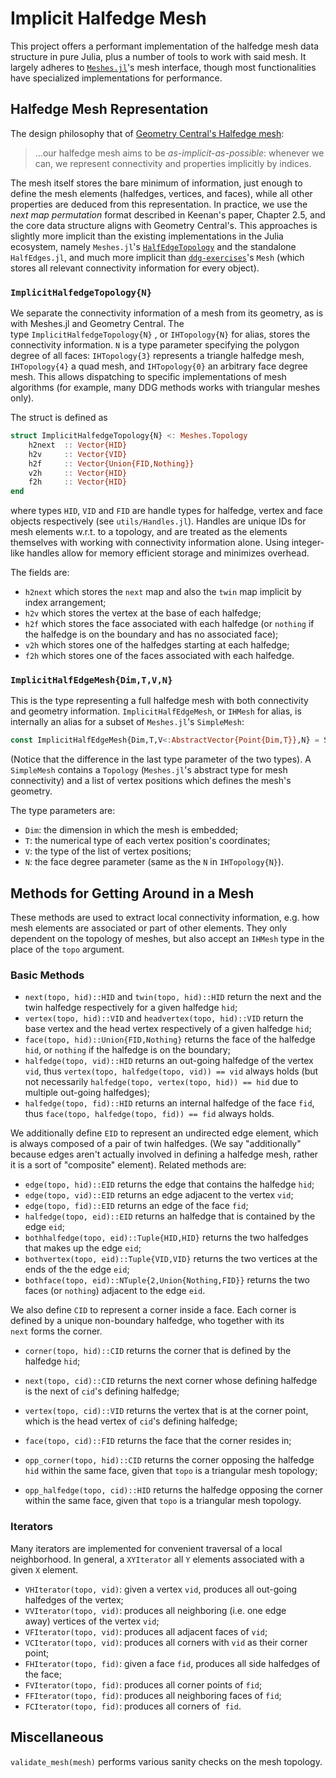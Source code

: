 

# Implicit Halfedge Mesh

This project offers a performant implementation of the halfedge mesh data structure in pure Julia, plus a number of tools to work with said mesh. It largely adheres to [`Meshes.jl`](https://github.com/JuliaGeometry/Meshes.jl)'s mesh interface, though most functionalities have specialized implementations for performance. 

## Halfedge Mesh Representation

The design philosophy that of [Geometry Central's Halfedge mesh](https://geometry-central.net/surface/surface_mesh/internals/): 

> ...our halfedge mesh aims to be *as-implicit-as-possible*: whenever we can, we represent connectivity and properties implicitly by indices. 

The mesh itself stores the bare minimum of information, just enough to define the mesh elements (halfedges, vertices, and faces), while all other properties are  deduced from this representation. In practice, we use the *next map permutation* format described in Keenan's paper, Chapter 2.5, and the core data structure aligns with Geometry Central's. This approaches is slightly more implicit than the existing implementations in the Julia ecosystem, namely `Meshes.jl`'s [`HalfEdgeTopology`](https://juliageometry.github.io/Meshes.jl/stable/meshes.html#Meshes.HalfEdgeTopology) and the standalone `HalfEdges.jl`, and much more implicit than [`ddg-exercises`](https://github.com/GeometryCollective/ddg-exercises)'s `Mesh` (which stores all relevant connectivity information for every object).

 

### `ImplicitHalfedgeTopology{N}`

We separate the connectivity information of a mesh from its geometry, as is with Meshes.jl and Geometry Central. The type `ImplicitHalfedgeTopology{N}` , or `IHTopology{N}` for alias, stores the connectivity information. `N` is a type parameter specifying the polygon degree of all faces: `IHTopology{3}` represents a triangle halfedge mesh, `IHTopology{4}` a quad mesh, and `IHTopology{0}` an arbitrary face degree mesh. This allows dispatching to specific implementations of mesh algorithms (for example, many DDG methods works with triangular meshes only). 

The struct is defined as

```julia
struct ImplicitHalfedgeTopology{N} <: Meshes.Topology
    h2next  :: Vector{HID}
    h2v     :: Vector{VID}
    h2f     :: Vector{Union{FID,Nothing}}
    v2h     :: Vector{HID}
    f2h     :: Vector{HID}
end
```

where types `HID`, `VID` and `FID` are handle types for halfedge, vertex and face objects respectively (see `utils/Handles.jl`). Handles are unique IDs for mesh elements w.r.t. to a topology, and are treated as the elements themselves with working with connectivity information alone. Using integer-like handles allow for memory efficient storage and minimizes overhead.

The fields are:

* `h2next` which stores the `next` map and also the `twin` map implicit by index arrangement;
* `h2v` which stores the vertex at the base of each halfedge;
* `h2f` which stores the face associated with each halfedge (or `nothing` if the halfedge is on the boundary and has no associated face);
* `v2h` which stores one of the halfedges starting at each halfedge;
* `f2h` which stores one of the faces associated with each halfedge.

### `ImplicitHalfEdgeMesh{Dim,T,V,N}`

This is the type representing a full halfedge mesh with both connectivity and geometry information. `ImplicitHalfEdgeMesh`, or `IHMesh` for alias, is internally an alias for a subset of `Meshes.jl`'s `SimpleMesh`:

```julia
const ImplicitHalfEdgeMesh{Dim,T,V<:AbstractVector{Point{Dim,T}},N} = SimpleMesh{Dim,T,V,IHTopology{N}}
```

(Notice that the difference in the last type parameter of the two types). A `SimpleMesh` contains a `Topology` (`Meshes.jl`'s abstract type for mesh connectivity) and a list of vertex positions which defines the mesh's geometry. 

The type parameters are:

* `Dim`: the dimension in which the mesh is embedded;
* `T`: the numerical type of each vertex position's coordinates;
* `V`: the type of the list of vertex positions; 
* `N`: the face degree parameter (same as the `N` in `IHTopology{N}`). 

## Methods for Getting Around in a Mesh

These methods are used to extract local connectivity information, e.g. how mesh elements are associated or part of other elements. They only dependent on the topology of meshes, but also accept an `IHMesh` type in the place of the `topo` argument. 

### Basic Methods

- `next(topo, hid)::HID` and `twin(topo, hid)::HID` return the next and the twin halfedge respectively for a given halfedge `hid`;
- `vertex(topo, hid)::VID` and `headvertex(topo, hid)::VID` return the base vertex and the head vertex respectively of a given halfedge `hid`;
- `face(topo, hid)::Union{FID,Nothing}` returns the face of the halfedge `hid`, or `nothing` if the halfedge is on the boundary;
- `halfedge(topo, vid)::HID` returns an out-going halfedge of the vertex `vid`, thus `vertex(topo, halfedge(topo, vid)) == vid` always holds (but not necessarily `halfedge(topo, vertex(topo, hid)) == hid` due to multiple out-going halfedges);
- `halfedge(topo, fid)::HID` returns an internal halfedge of the face `fid`, thus `face(topo, halfedge(topo, fid)) == fid` always holds.

We additionally define `EID` to represent an undirected edge element, which is always composed of a pair of twin halfedges. (We say "additionally" because edges aren't actually involved in defining a halfedge mesh, rather it is a sort of "composite" element). Related methods are:

* `edge(topo, hid)::EID` returns the edge that contains the halfedge `hid`;
* `edge(topo, vid)::EID` returns an edge adjacent to the vertex `vid`;
* `edge(topo, fid)::EID` returns an edge of the face `fid`;
* `halfedge(topo, eid)::EID` returns an halfedge that is contained by the edge `eid`;
* `bothhalfedge(topo, eid)::Tuple{HID,HID}` returns the two halfedges that makes up the edge `eid`;
* `bothvertex(topo, eid)::Tuple{VID,VID}` returns the two vertices at the ends of the the edge `eid`;
* `bothface(topo, eid)::NTuple{2,Union{Nothing,FID}}` returns the two faces (or `nothing`) adjacent to the edge `eid`. 

We also define `CID` to represent a corner inside a face. Each corner is defined by a unique non-boundary halfedge, who together with its `next` forms the corner. 

* `corner(topo, hid)::CID` returns the corner that is defined by the halfedge `hid`;

* `next(topo, cid)::CID` returns the next corner whose defining halfedge is the next of `cid`'s defining halfedge;
* `vertex(topo, cid)::VID` returns the vertex that is at the corner point, which is the head vertex of `cid`'s defining halfedge;
* `face(topo, cid)::FID` returns the face that the corner resides in;
* `opp_corner(topo, hid)::CID` returns the corner opposing the halfedge `hid` within the same face, given that `topo` is a triangular mesh topology;
* `opp_halfedge(topo, cid)::HID` returns the halfedge opposing the corner within the same face, given that `topo` is a triangular mesh topology.

### Iterators

Many iterators are implemented for convenient traversal of a local neighborhood. In general, a `XYIterator` all `Y` elements associated with a given `X` element. 

* `VHIterator(topo, vid)`: given a vertex `vid`, produces all out-going halfedges of the vertex;
* `VVIterator(topo, vid)`: produces all neighboring (i.e. one edge away) vertices of the vertex `vid`;
* `VFIterator(topo, vid)`: produces all adjacent faces of `vid`;
* `VCIterator(topo, vid)`: produces all corners with `vid` as their corner point;
* `FHIterator(topo, fid)`: given a face `fid`, produces all side halfedges of the face;
* `FVIterator(topo, fid)`: produces all corner points of `fid`;
* `FFIterator(topo, fid)`: produces all neighboring faces of `fid`;
* `FCIterator(topo, fid)`: produces all corners of  `fid`.

## Miscellaneous 

`validate_mesh(mesh)` performs various sanity checks on the mesh topology.



